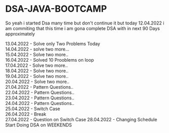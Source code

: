 # DSA-JAVA-BOOTCAMP
 
So yeah i started Dsa many time but don't continue it but today 12.04.2022 i am commiting that this time i am gona complete DSA with in next 90 Days approximately

13.04.2022 - Solve only Two Problems Today <br>
14.04.2022 - solve two more...<br>
15.04.2022 - Solve two more..<br>
16.04.2022 - Solved 10 Prooblems on loop<br>
17.04.2022 - Solve two more..<br>
18.04.2022 - Solve two more..<br>
19.04.2022 - Solve two more..<br>
20.04.2022 - Solve two more..<br>
21.04.2022 - Pattern Questions..<br>
22.04.2022 - Pattern Questions..<br>
23.04.2022 - Pattern Questions..<br>
24.04.2022 - Pattern Questions..<br>
25.04.2022 - Switch Case <br>
26.04.2022 - Break <br>
27.04.2022 - Question on Switch Case
28.04.2022 - Changing Schedule Start Doing DSA on WEEKENDS
